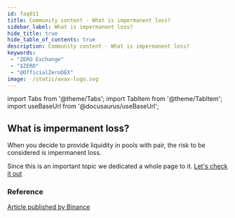 ```yaml
---
id: faq011
title: Community content - What is impermanent loss?
sidebar_label: What is impermanent loss?
hide_title: true
hide_table_of_contents: true
description: Community content - What is impermanent loss?
keywords:
 - "ZERO Exchange"
 - "$ZERO"
 - "@OfficialZeroDEX"
image:  /static/avax-logo.svg
---
```


import Tabs from '@theme/Tabs';
import TabItem from '@theme/TabItem';
import useBaseUrl from '@docusaurus/useBaseUrl';

## What is impermanent loss?

When you decide to provide liquidity in pools with pair, the risk to be considered is impermanent loss.

Since this is an important topic we dedicated a whole page to it. [Let's check it out](https://0.masternode.io/docs/il)

### Reference
[Article published by Binance](https://academy.binance.com/en/articles/impermanent-loss-explained)
